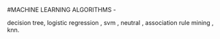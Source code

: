 
#MACHINE LEARNING ALGORITHMS  -

decision tree, logistic regression , svm , neutral , association rule mining , knn.
